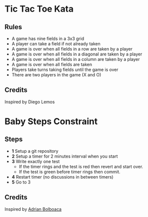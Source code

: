 # Tic Tac Toe Kata

## Rules

* A game has nine fields in a 3x3 grid
* A player can take a field if not already taken
* A game is over when all fields in a row are taken by a player
* A game is over when all fields in a diagonal are taken by a player
* A game is over when all fields in a column are taken by a player
* A game is over when all fields are taken
* Players take turns taking fields until the game is over
* There are two players in the game (X and O)

## Credits
Inspired by Diego Lemos

# Baby Steps Constraint

## Steps

* **1** Setup a git repository
* **2** Setup a timer for 2 minutes interval when you start
* **3** Write exactly one test
  * If the timer rings and the test is red then revert and start over.
  * If the test is green before timer rings then commit.
* **4** Restart timer (no discussions in between timers)
* **5** Go to 3

## Credits
Inspired by [Adrian Bolboaca](http://blog.adrianbolboaca.ro/2013/01/the-history-of-taking-baby-steps/)
